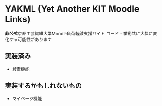 # YAKML (Yet Another KIT Moodle Links)

**非公式**京都工芸繊維大学Moodle負荷軽減支援サイト
コード・挙動共に大幅に変化する可能性があります

## 実装済み

- 検索機能

## 実装するかもしれないもの

- マイページ機能
